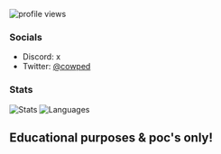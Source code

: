 ![profile views](https://profile-counter.glitch.me/azaelgg/count.svg)

### Socials
  - Discord: x
  - Twitter: [@cowped](https://twitter.com/cowped)

### Stats
![Stats](https://github-readme-stats-eight-theta.vercel.app/api?username=azaelgg&show_icons=true&theme=omni&include_all_commits=true&count_private=true)
![Languages](https://github-readme-stats.vercel.app/api/top-langs/?username=azaelgg&theme=dracula&show_icons=true)

Educational purposes & poc's only!
---
